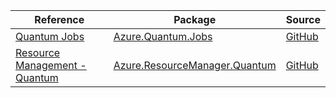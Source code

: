 | Reference | Package | Source |
|---|---|---|
|[Quantum Jobs](quantum.jobs-readme.md)|[Azure.Quantum.Jobs](https://www.nuget.org/packages/Azure.Quantum.Jobs)|[GitHub](https://github.com/Azure/azure-sdk-for-net/blob/main/sdk/quantum/Azure.Quantum.Jobs)|
|[Resource Management - Quantum](resourcemanager.quantum-readme.md)|[Azure.ResourceManager.Quantum](https://www.nuget.org/packages/Azure.ResourceManager.Quantum)|[GitHub](https://github.com/Azure/azure-sdk-for-net/blob/main/sdk/quantum/Azure.ResourceManager.Quantum)|
